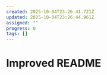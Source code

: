 ```yaml
---
created: 2025-10-04T23:26:41.721Z
updated: 2025-10-04T23:26:44.961Z
assigned: ""
progress: 0
tags: []
---
```


# Improved README
